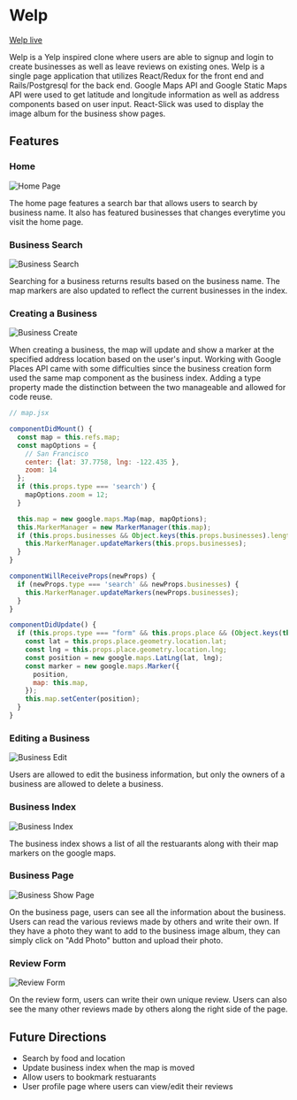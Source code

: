 # Welp

[Welp live][heroku]

Welp is a Yelp inspired clone where users are able to signup and login to create businesses as well as leave reviews on existing ones. Welp is a single page application that utilizes React/Redux for the front end and Rails/Postgresql for the back end. Google Maps API and Google Static Maps API were used to get latitude and longitude information as well as address components based on user input. React-Slick was used to display the image album for the business show pages. 

## Features

### Home

![Home Page][home]

The home page features a search bar that allows users to search by business name. It also has featured businesses that changes everytime you visit the home page.

### Business Search

![Business Search][search]

Searching for a business returns results based on the business name. The map markers are also updated to reflect the current businesses in the index.

### Creating a Business

![Business Create][business-create]

When creating a business, the map will update and show a marker at the specified address location based on the user's input. Working with Google Places API came with some difficulties since the business creation form used the same map component as the business index. Adding a type property made the distinction between the two manageable and allowed for code reuse.

```javascript
// map.jsx

componentDidMount() {
  const map = this.refs.map;
  const mapOptions = {
    // San Francisco
    center: {lat: 37.7758, lng: -122.435 },
    zoom: 14
  };
  if (this.props.type === 'search') {
    mapOptions.zoom = 12;
  }

  this.map = new google.maps.Map(map, mapOptions);
  this.MarkerManager = new MarkerManager(this.map);
  if (this.props.businesses && Object.keys(this.props.businesses).length > 0 ) {
    this.MarkerManager.updateMarkers(this.props.businesses);
  }
}

componentWillReceiveProps(newProps) {
  if (newProps.type === 'search' && newProps.businesses) {
    this.MarkerManager.updateMarkers(newProps.businesses);
  }
}

componentDidUpdate() {
  if (this.props.type === "form" && this.props.place && (Object.keys(this.props.place).length !== 0)) {
    const lat = this.props.place.geometry.location.lat;
    const lng = this.props.place.geometry.location.lng;
    const position = new google.maps.LatLng(lat, lng);
    const marker = new google.maps.Marker({
      position,
      map: this.map,
    });
    this.map.setCenter(position);
  }
}

```

### Editing a Business

![Business Edit][business-edit]

Users are allowed to edit the business information, but only the owners of a business are allowed to delete a business.

### Business Index

![Business Index][business-index]

The business index shows a list of all the restuarants along with their map markers on the google maps. 

### Business Page

![Business Show Page][business-show]

On the business page, users can see all the information about the business. Users can read the various reviews made by others and write their own. If they have a photo they want to add to the business image album, they can simply click on "Add Photo" button and upload their photo.

### Review Form

![Review Form][review-form]

On the review form, users can write their own unique review. Users can also see the many other reviews made by others along the right side of the page.

## Future Directions

* Search by food and location
* Update business index when the map is moved
* Allow users to bookmark restuarants
* User profile page where users can view/edit their reviews

[heroku]: https://welp-i-guess.herokuapp.com/
[home]: https://github.com/jjl014/Welp/blob/master/app/assets/images/welp_home.png
[business-create]: https://github.com/jjl014/Welp/blob/master/app/assets/images/welp_business_create.png
[business-edit]: https://github.com/jjl014/Welp/blob/master/app/assets/images/welp_business_edit.png
[business-index]: https://github.com/jjl014/Welp/blob/master/app/assets/images/welp_business_index.png
[business-show]: https://github.com/jjl014/Welp/blob/master/app/assets/images/welp_business_show.png
[review-form]: https://github.com/jjl014/Welp/blob/master/app/assets/images/welp_review_form.png
[search]: https://github.com/jjl014/Welp/blob/master/app/assets/images/welp_search.png
